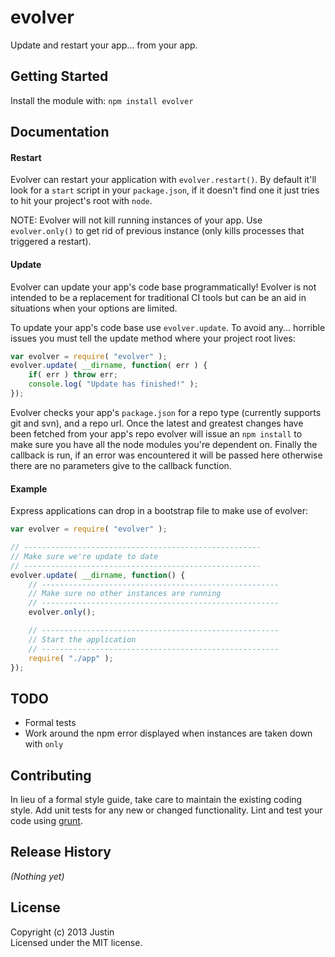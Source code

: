 # evolver

Update and restart your app... from your app.

## Getting Started
Install the module with: `npm install evolver`

## Documentation

#### Restart
Evolver can restart your application with `evolver.restart()`. By default it'll
look for a `start` script in your `package.json`, if it doesn't find one it just
tries to hit your project's root with `node`. 

NOTE: Evolver will not kill running instances of your app. Use `evolver.only()`
to get rid of previous instance (only kills processes that triggered a restart).

#### Update
Evolver can update your app's code base programmatically! Evolver is not
intended to be a replacement for traditional CI tools but can be an aid in
situations when your options are limited.

To update your app's code base use `evolver.update`. To avoid any... horrible
issues you must tell the update method where your project root lives:

```javascript
var evolver = require( "evolver" );
evolver.update( __dirname, function( err ) {
	if( err ) throw err;
	console.log( "Update has finished!" );
});
```

Evolver checks your app's `package.json` for a repo type (currently supports git
and svn), and a repo url. Once the latest and greatest changes have been fetched
from your app's repo evolver will issue an `npm install` to make sure you have
all the node modules you're dependent on. Finally the callback is run, if an
error was encountered it will be passed here otherwise there are no parameters
give to the callback function.

#### Example
Express applications can drop in a bootstrap file to make use of evolver:

```javascript
var evolver = require( "evolver" );

// -----------------------------------------------------
// Make sure we're update to date
// -----------------------------------------------------
evolver.update( __dirname, function() {
	// -----------------------------------------------------
	// Make sure no other instances are running
	// -----------------------------------------------------
	evolver.only();

	// -----------------------------------------------------
	// Start the application
	// -----------------------------------------------------
	require( "./app" );
});
```

## TODO
* Formal tests
* Work around the npm error displayed when instances are taken down with `only`

## Contributing
In lieu of a formal style guide, take care to maintain the existing coding style. Add unit tests for any new or changed functionality. Lint and test your code using [grunt](http://gruntjs.com/).

## Release History
_(Nothing yet)_

## License
Copyright (c) 2013 Justin  
Licensed under the MIT license.
